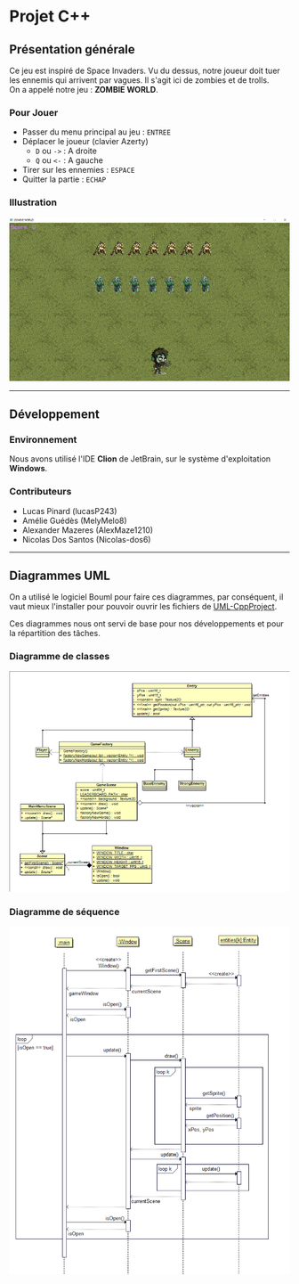 # Projet C++

## Présentation générale
Ce jeu est inspiré de Space Invaders. Vu du dessus, notre joueur doit tuer les ennemis qui arrivent par vagues. Il s'agit ici de zombies et de trolls.  
On a appelé notre jeu : **ZOMBIE WORLD**.

### Pour Jouer
* Passer du menu principal au jeu : ``ENTREE``
* Déplacer le joueur (clavier Azerty)
  * ``D`` ou ``->`` : A droite
  * ``Q`` ou ``<-`` : A gauche
* Tirer sur les ennemies : ``ESPACE``
* Quitter la partie : ``ECHAP``

### Illustration
![Jeu Zombie World](assets/readMe/zombie_world_screen.png)

***

## Développement
### Environnement
Nous avons utilisé l'IDE **Clion** de JetBrain, sur le système d'exploitation **Windows**.
  
### Contributeurs
* Lucas Pinard (lucasP243)
* Amélie Guédès (MelyMelo8)
* Alexander Mazeres (AlexMaze1210)
* Nicolas Dos Santos (Nicolas-dos6)

***
## Diagrammes UML
On a utilisé le logiciel Bouml pour faire ces diagrammes, par conséquent, il vaut mieux l'installer pour pouvoir ouvrir les fichiers de [UML-CppProject](UML-CppProject).

Ces diagrammes nous ont servi de base pour nos développements et pour la répartition des tâches.

### Diagramme de classes
![Diagramme de classes](assets/readMe/diagram_class.png)

### Diagramme de séquence
![Diagramme de séquence](assets/readMe/diagram_seq.png)
